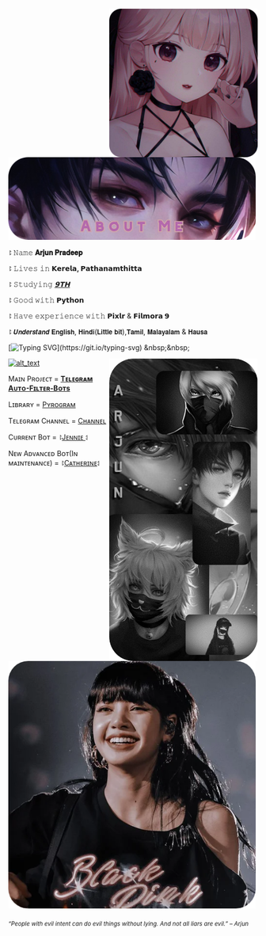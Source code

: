 [<img alt="alt_text" width="300" align="right" src="img/proffille.png" />](https://github.com/arjun111292)
[<img alt="alt_text" width="500" src="/img/about.png" />](https://github.com/arjun111292)


 
 ⥏ 𝙽𝚊𝚖𝚎 **𝐀𝐫𝐣𝐮𝐧 𝐏𝐫𝐚𝐝𝐞𝐞𝐩**

 ⥏ 𝙻𝚒𝚟𝚎𝚜 𝚒𝚗 **𝗞𝗲𝗿𝗲𝗹𝗮, 𝗣𝗮𝘁𝗵𝗮𝗻𝗮𝗺𝘁𝗵𝗶𝘁𝘁𝗮**

 ⥏  𝚂𝚝𝚞𝚍𝚢𝚒𝚗𝚐 [***𝟵𝗧𝗛***](https://www.google.com/search?q=SCHOOL&oq=SCHOOL&aqs=chrome..69i57j69i65j69i60j69i61j69i60l2j5.1271j0j9&sourceid=chrome&ie=UTF-8)

 ⥏  𝙶𝚘𝚘𝚍 𝚠𝚒𝚝𝚑 **𝗣𝘆𝘁𝗵𝗼𝗻**

 ⥏  𝙷𝚊𝚟𝚎 𝚎𝚡𝚙𝚎𝚛𝚒𝚎𝚗𝚌𝚎 𝚠𝚒𝚝𝚑 **𝗣𝗶𝘅𝗹𝗿** & **𝗙𝗶𝗹𝗺𝗼𝗿𝗮 𝟵**

 ⥏  𝙐𝙣𝙙𝙚𝙧𝙨𝙩𝙖𝙣𝙙 𝗘𝗻𝗴𝗹𝗶𝘀𝗵, 𝗛𝗶𝗻𝗱𝗶(𝗟𝗶𝘁𝘁𝗹𝗲 𝗯𝗶𝘁),𝗧𝗮𝗺𝗶𝗹, 𝗠𝗮𝗹𝗮𝘆𝗮𝗹𝗮𝗺 & 𝗛𝗮𝘂𝘀𝗮


[![Typing SVG](https://readme-typing-svg.herokuapp.com?font=Orbitron&color=%238038D5&size=35&duration=4000&center=true&vCenter=true&width=250&height=40&lines=𝙽𝚊𝚖𝚎=𝐀𝐫𝐣𝐮𝐧-𝐏𝐫𝐚𝐝𝐞𝐞𝐩...𝙻𝚒𝚟𝚎𝚜-𝚒𝚗-𝗞𝗲𝗿𝗲𝗹𝗮,-𝗣𝗮𝘁𝗵𝗮𝗻𝗮𝗺𝘁𝗵𝗶𝘁𝘁𝗮...𝙶𝚘𝚘𝚍-𝚠𝚒𝚝𝚑-**𝗣𝘆𝘁𝗵𝗼𝗻**)](https://git.io/typing-svg) &nbsp;&nbsp;


[<img alt="alt_text" width="300" align="right" src="img/arnd.png" />](https://www.instagram.com/a.r.j.u.n.p.r.a.d.e.e.p)
[<img alt="alt_text" width="400" src="img/respz.png" />](https://github.com/arjun111292?tab=repositories)

Mᴀɪɴ Pʀᴏᴊᴇᴄᴛ =  [**Tᴇʟᴇɢʀᴀᴍ Aᴜᴛᴏ-Fɪʟᴛᴇʀ-Bᴏᴛs**](https://www.google.com/search?q=telegram+auto+filter+bots&oq=Telegram+Auto+filter+bot&aqs=chrome.0.69i59j69i57j69i60l3.6072j0j4&sourceid=chrome&ie=UTF-8)

Lɪʙʀᴀʀʏ = [Pʏʀᴏɢʀᴀᴍ ](https://docs.pyrogram.org/)

Tᴇʟᴇɢʀᴀᴍ Cʜᴀɴɴᴇʟ = [Cʜᴀɴɴᴇʟ](https://t.me/Archana_31_not_0ut)

Cᴜʀʀᴇɴᴛ Bᴏᴛ = ⥏[Jᴇɴɴɪᴇ ](https://t.me/Ercel_England_Queen_bot)⥑

Nᴇᴡ Aᴅᴠᴀɴᴄᴇᴅ Bᴏᴛ(Iɴ ᴍᴀɪɴᴛᴇɴᴀɴᴄᴇ) = ⥏[Cᴀᴛʜᴇʀɪɴᴇ](https://t.me/CT_NE_BOT)⥑

[<img alt="alt_text" width="500" src="img/lisa.png" />](https://t.me/Username_Not_Found_404_Error)

<sub> *“People with evil intent can do evil things without lying. And not all liars are evil.” – Arjun* </sub>

</div>
